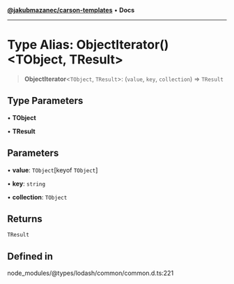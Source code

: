 [**@jakubmazanec/carson-templates**](../../../README.md) • **Docs**

---

# Type Alias: ObjectIterator()\<TObject, TResult\>

> **ObjectIterator**\<`TObject`, `TResult`\>: (`value`, `key`, `collection`) => `TResult`

## Type Parameters

• **TObject**

• **TResult**

## Parameters

• **value**: `TObject`\[keyof `TObject`\]

• **key**: `string`

• **collection**: `TObject`

## Returns

`TResult`

## Defined in

node_modules/@types/lodash/common/common.d.ts:221
